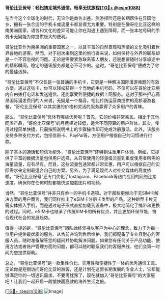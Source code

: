 **哥伦比亚保号：轻松搞定境外通信，畅享无忧旅程[[TG💪+ @esim1088](https://t.me/s/esim1088)]**

在当今这个全球化的时代，无论你是商务出差、旅游探险还是长期居住在异国他乡，拥有一张合适的手机卡或流量卡都显得尤为重要。特别是在像哥伦比亚这样的南美洲国家，语言和文化的差异可能让你在沟通上遇到障碍，而一张本地号码的手机卡无疑能为你提供极大的便利。

哥伦比亚作为南美洲的重要国家之一，以其丰富的自然景观和热情的文化吸引着世界各地的游客。然而，对于初次来到这里的旅行者来说，如何保持与外界的联系却是一个不容忽视的问题。无论是需要紧急联系家人朋友，还是想要随时分享旅途中的精彩瞬间，稳定的通讯服务都是必不可少的。这时，“哥伦比亚保号”便成为了你的最佳选择。

“哥伦比亚保号”不仅仅是一张普通的手机卡，它更是一种解决国际漫游难题的有效方案。通过这张卡，你可以轻松获得一个当地的手机号码，不仅可以在哥伦比亚境内自由拨打电话和发送短信，还能享受到便捷的数据上网服务。这对于那些担心高昂国际漫游费用的人来说，无疑是一个福音。相比传统运营商提供的高额漫游套餐，“哥伦比亚保号”以其实惠的价格和灵活的服务赢得了众多用户的青睐。

那么，“哥伦比亚保号”具体有哪些优势呢？首先，它的价格非常亲民。相比于其他同类产品，“哥伦比亚保号”的月费相对较低，适合不同预算的用户群体。其次，使用过程简单快捷，只需按照说明书上的步骤操作即可完成注册激活。此外，该服务支持多种支付方式，包括信用卡、PayPal等，方便用户根据自己的习惯进行付款。

除了基本的通话和短信功能外，“哥伦比亚保号”还特别注重用户体验。例如，它提供了丰富的数据流量包供用户选择，从日常使用的轻量级流量到重度使用者所需的海量流量，应有尽有。而且，这些流量包通常都非常实惠，用户可以根据自己的实际需求来定制最适合自己的方案。另外，为了满足现代人对社交媒体的高度依赖，“哥伦比亚保号”还专门优化了Instagram、Facebook等热门应用的网络连接速度，确保你在任何时刻都能快速加载图片和视频。

当然，“哥伦比亚保号”并非只有单一的手机卡选项。对于那些更倾向于无SIM卡解决方案的用户而言，我们同样推出了eSIM卡注册卡类型的产品。这种新型卡片无需实体插入手机，而是通过电子形式直接加载到设备中，极大地简化了携带和更换的过程。同时，eSIM卡也继承了传统SIM卡的所有优点，并且更加环保节能，符合现代社会的发展趋势。

值得一提的是，“哥伦比亚保号”团队始终坚持以客户为中心的理念，致力于为每一位用户提供最优质的服务。从售前咨询到售后维护，我们都配备了专业且耐心的客服人员，随时准备解答您的疑问并协助解决问题。如果您有任何关于产品功能、使用方法或者账户管理方面的问题，都可以随时联系我们的客服热线，他们会第一时间为您提供帮助。

总之，“哥伦比亚保号”是一款集性价比、实用性和便捷性于一体的优秀通信工具。无论你是短期访问哥伦比亚的游客，还是计划在这里长期发展的专业人士，它都能够满足你的一切通讯需求。不要再犹豫了，现在就加入“哥伦比亚保号”的大家庭吧！让我们一起开启一段愉快而高效的海外生活之旅。

[[TG💪+ @esim1088](https://t.me/s/esim1088) ![Image](https://i.postimg.cc/4NQfJmqS/Snipaste-2025-05-13-00-14-12.png)]